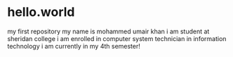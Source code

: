 # hello.world
my first repository 
my name is mohammed umair khan 
i am student at sheridan college 
i am enrolled in computer system technician in information technology 
i am currently in my 4th semester!
